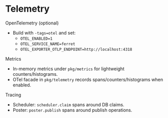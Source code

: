 # Telemetry

OpenTelemetry (optional)
- Build with `-tags=otel` and set:
  - `OTEL_ENABLED=1`
  - `OTEL_SERVICE_NAME=ferret`
  - `OTEL_EXPORTER_OTLP_ENDPOINT=http://localhost:4318`

Metrics
- In-memory metrics under `pkg/metrics` for lightweight counters/histograms.
- OTel facade in `pkg/telemetry` records spans/counters/histograms when enabled.

Tracing
- Scheduler: `scheduler.claim` spans around DB claims.
- Poster: `poster.publish` spans around publish operations.

